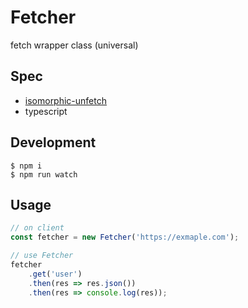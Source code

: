 # Fetcher
fetch wrapper class (universal)

## Spec
- [isomorphic-unfetch](https://github.com/developit/unfetch/tree/master/packages/isomorphic-unfetch)
- typescript

## Development
```
$ npm i
$ npm run watch
```

## Usage
```javascript
// on client
const fetcher = new Fetcher('https://exmaple.com');

// use Fetcher
fetcher
    .get('user')
    .then(res => res.json())
    .then(res => console.log(res));
```